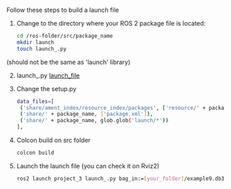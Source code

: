 Follow these steps to build a launch file

1. Change to the directory where your ROS 2 package file is located:

   ```bash
   cd /ros-folder/src/package_name
   mkdir launch
   touch launch_.py
  (should not be the same as 'launch' library)

2. launch_.py
   [launch_file](launch_.py)


2. Change the setup.py

   ```bash
   data_files=[
    ('share/ament_index/resource_index/packages', ['resource/' + package_name]),
    ('share/' + package_name, ['package.xml']),
    ('share/' + package_name, glob.glob('launch/*'))
   ],

3. Colcon build on src folder

   ```bash
   colcon build

4. Launch the launch file (you can check it on Rviz2)

   ```bash
   ros2 launch project_3 launch_.py bag_in:=[your_folder]/example9.db3 bag_out:=[your_estimated_new_folder]
